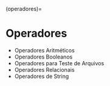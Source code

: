 (operadores)=
        
# Operadores

- Operadores Aritméticos
- Operadores Booleanos
- Operadores para Teste de Arquivos
- Operadores Relacionais
- Operadores de String
